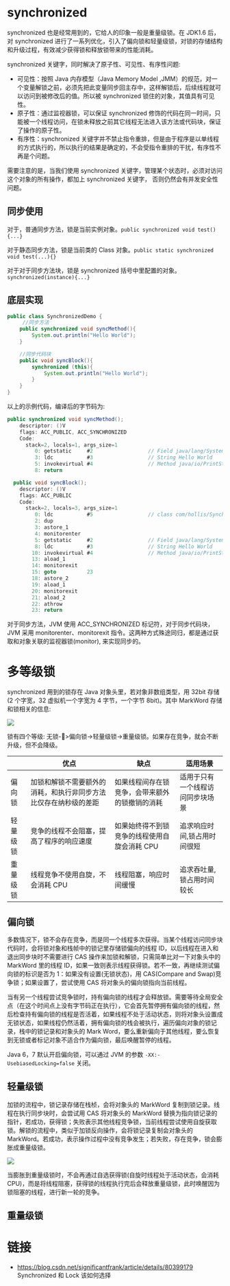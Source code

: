 # synchronized

synchronized 也是经常用到的，它给人的印象一般是重量级锁。在 JDK1.6 后，对 synchronized 进行了一系列优化，引入了偏向锁和轻量级锁，对锁的存储结构和升级过程，有效减少获得锁和释放锁带来的性能消耗。

synchronized 关键字，同时解决了原子性、可见性、有序性问题:

- 可见性：按照 Java 内存模型（Java Memory Model ,JMM）的规范，对一个变量解锁之前，必须先把此变量同步回主存中，这样解锁后，后续线程就可以访问到被修改后的值。所以被 synchronized 锁住的对象，其值具有可见性。
- 原子性：通过监视器锁，可以保证 synchronized 修饰的代码在同一时间，只能被一个线程访问，在锁未释放之前其它线程无法进入该方法或代码块，保证了操作的原子性。
- 有序性：synchronized 关键字并不禁止指令重排，但是由于程序是以单线程的方式执行的，所以执行的结果是确定的，不会受指令重排的干扰，有序性不再是个问题。

需要注意的是，当我们使用 synchronized 关键字，管理某个状态时，必须对访问这个对象的所有操作，都加上 synchronized 关键字， 否则仍然会有并发安全性问题。

## 同步使用

对于，普通同步方法，锁是当前实例对象。`public synchronized void test(){...}`

对于静态同步方法，锁是当前类的 Class 对象。`public static synchronized void test(...){}`

对于对于同步方法块，锁是 synchronized 括号中里配置的对象。`synchronized(instance){...}`

## 底层实现

```java
public class SynchronizedDemo {
     //同步方法
    public synchronized void syncMethod(){
        System.out.println("Hello World");
    }

    //同步代码块
    public void syncBlock(){
        synchronized (this){
            System.out.println("Hello World");
        }
    }
}
```

以上的示例代码，编译后的字节码为:

```java
public synchronized void syncMethod();
    descriptor: ()V
    flags: ACC_PUBLIC, ACC_SYNCHRONIZED
    Code:
      stack=2, locals=1, args_size=1
         0: getstatic     #2                  // Field java/lang/System.out:Ljava/io/PrintStream;
         3: ldc           #3                  // String Hello World
         5: invokevirtual #4                  // Method java/io/PrintStream.println:(Ljava/lang/String;)V
         8: return

  public void syncBlock();
    descriptor: ()V
    flags: ACC_PUBLIC
    Code:
      stack=2, locals=3, args_size=1
         0: ldc           #5                  // class com/hollis/SynchronizedTest
         2: dup
         3: astore_1
         4: monitorenter
         5: getstatic     #2                  // Field java/lang/System.out:Ljava/io/PrintStream;
         8: ldc           #3                  // String Hello World
        10: invokevirtual #4                  // Method java/io/PrintStream.println:(Ljava/lang/String;)V
        13: aload_1
        14: monitorexit
        15: goto          23
        18: astore_2
        19: aload_1
        20: monitorexit
        21: aload_2
        22: athrow
        23: return
```

对于同步方法，JVM 使用 ACC_SYNCHRONIZED 标记符，对于同步代码块，JVM 采用 monitorenter、monitorexit 指令。这两种方式殊途同归，都是通过获取和对象关联的监视器锁(monitor), 来实现同步的。

# 多等级锁

synchronized 用到的锁存在 Java 对象头里，若对象非数组类型，用 32bit 存储(2 个字宽，32 虚拟机一个字宽为 4 字节，一个字节 8bit)。其中 MarkWord 存储和锁相关的信息:

![](https://i.postimg.cc/KvKDzFxG/image.png)

锁有四个等级: 无锁->偏向锁->轻量级锁->重量级锁。如果存在竞争，就会不断升级，但不会降级。

|          | 优点                                                             | 缺点                                           | 适用场景                         |
| -------- | ---------------------------------------------------------------- | ---------------------------------------------- | -------------------------------- |
| 偏向锁   | 加锁和解锁不需要额外的消耗，和执行非同步方法比仅存在纳秒级的差距 | 如果线程间存在锁竞争，会带来额外的锁撤销的消耗 | 适用于只有一个线程访问同步块场景 |
| 轻量级锁 | 竞争的线程不会阻塞，提高了程序的响应速度                         | 如果始终得不到锁竞争的线程使用自旋会消耗 CPU   | 追求响应时间,锁占用时间很短      |
| 重量级锁 | 线程竞争不使用自旋，不会消耗 CPU                                 | 线程阻塞，响应时间缓慢                         | 追求吞吐量,锁占用时间较长        |

## 偏向锁

多数情况下，锁不会存在竞争，而是同一个线程多次获得。当某个线程访问同步块代码时，会将锁对象和栈帧中的锁记里存储锁偏向的线程 ID，以后线程在进入和退出同步块时不需要进行 CAS 操作来加锁和解锁，只需简单比对一下对象头中的 MarkWord 里的线程 ID，如果一致则表示线程获得锁。若不一致，再继续测试偏向锁的标识是否为 1：如果没有设置(无锁状态)，用 CAS(Compare and Swap)竞争锁；如果设置了，尝试使用 CAS 将对象头的偏向锁指向当前线程。

当有另一个线程尝试竞争锁时，持有偏向锁的线程才会释放锁。需要等待全局安全点（在这个时间点上没有字节码正在执行），它会首先暂停拥有偏向锁的线程，然后检查持有偏向锁的线程是否活着，如果线程不处于活动状态，则将对象头设置成无锁状态，如果线程仍然活着，拥有偏向锁的栈会被执行，遍历偏向对象的锁记录，栈中的锁记录和对象头的 Mark Word，要么重新偏向于其他线程，要么恢复到无锁或者标记对象不适合作为偏向锁，最后唤醒暂停的线程。

Java 6，7 默认开启偏向锁，可以通过 JVM 的参数 `-XX:-UsebiasedLocking=false` 关闭。

## 轻量级锁

加锁的流程中，锁记录存储在栈桢，会将对象头的 MarkWord 复制到锁记录。线程在执行同步块时，会尝试用 CAS 将对象头的 MarkWord 替换为指向锁记录的指针，若成功，获得锁；失败表示其他线程竞争锁，当前线程尝试使用自旋获取锁。解锁的流程中，类似于加锁反向操作，会将锁记录复制会对象头的 MarkWord。若成功，表示操作过程中没有竞争发生；若失败，存在竞争，锁会膨胀成重量级锁。

![](https://i.postimg.cc/PqFmhF9p/image.png)

当膨胀到重量级锁时，不会再通过自选获得锁(自旋时线程处于活动状态，会消耗 CPU)，而是将线程阻塞，获得锁的线程执行完后会释放重量级锁，此时唤醒因为锁阻塞的线程，进行新一轮的竞争。

## 重量级锁

# 链接

- https://blog.csdn.net/significantfrank/article/details/80399179 Synchronized 和 Lock 该如何选择
